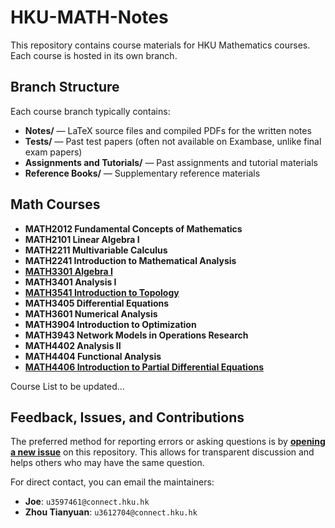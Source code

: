 # HKU-MATH-Notes

This repository contains course materials for HKU Mathematics courses.  
Each course is hosted in its own branch.

## Branch Structure

Each course branch typically contains:

- **Notes/** — LaTeX source files and compiled PDFs for the written notes
- **Tests/** — Past test papers (often not available on Exambase, unlike final exam papers)
- **Assignments and Tutorials/** — Past assignments and tutorial materials
- **Reference Books/** — Supplementary reference materials


## Math Courses

- **MATH2012 Fundamental Concepts of Mathematics**
- **MATH2101 Linear Algebra I**
- **MATH2211 Multivariable Calculus**
- **MATH2241 Introduction to Mathematical Analysis**
- [**MATH3301 Algebra I**](https://github.com/Liu-Zhonglin/HKU-MATH-Notes/tree/MATH3301-Algebra-I)
- **MATH3401 Analysis I**
- [**MATH3541 Introduction to Topology**](https://github.com/Liu-Zhonglin/HKU-MATH-Notes/tree/MATH3541-Introduction-to-topology)
- **MATH3405 Differential Equations**
- **MATH3601 Numerical Analysis**
- **MATH3904 Introduction to Optimization**
- **MATH3943 Network Models in Operations Research**
- **MATH4402 Analysis II**
- **MATH4404 Functional Analysis**
- [**MATH4406 Introduction to Partial Differential Equations**](https://github.com/Liu-Zhonglin/HKU-MATH-Notes/tree/MATH4406-Introduction-to-partial-differential-equations?tab=readme-ov-file)

Course List to be updated...


## Feedback, Issues, and Contributions

The preferred method for reporting errors or asking questions is by **[opening a new issue](https://github.com/Liu-Zhonglin/HKU-MATH-Notes/issues)** on this repository. This allows for transparent discussion and helps others who may have the same question.

For direct contact, you can email the maintainers:
- **Joe**: `u3597461@connect.hku.hk`
- **Zhou Tianyuan**: `u3612704@connect.hku.hk`
